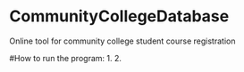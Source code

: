 # CommunityCollegeDatabase
Online tool for community college student course registration

#How to run the program:
1. 
2.  
